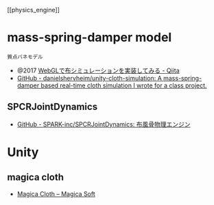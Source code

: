 [[physics_engine]]

# mass-spring-damper model
`質点バネモデル`

- @2017 [WebGLで布シミュレーションを実装してみる - Qiita](https://qiita.com/yunta_robo/items/0b468b65f3412554400a)
- [GitHub - danielshervheim/unity-cloth-simulation: A mass-spring-damper based real-time cloth simulation I wrote for a class project.](https://github.com/danielshervheim/unity-cloth-simulation)

## SPCRJointDynamics
- [GitHub - SPARK-inc/SPCRJointDynamics: 布風骨物理エンジン](https://github.com/SPARK-inc/SPCRJointDynamics)

# Unity

## magica cloth
- [Magica Cloth – Magica Soft](https://magicasoft.jp/magica-cloth/)
